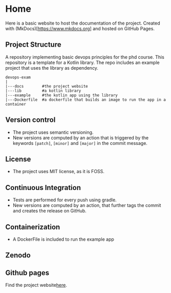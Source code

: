 # Home
Here is a basic website to host the documentation of the project.
Created with (MkDocs)[https://www.mkdocs.org] and hosted on GitHub Pages.

## Project Structure
A repository implementing basic devops principles for the phd course.
This repository is a template for a Kotlin library.
The repo includes an example project that uses the library as dependency.

    devops-exam
    |
    |---docs        #the project website
    |---lib         #a kotlin library
    |---example     #the kotlin app using the library
    |---Dockerfile  #a dockerfile that builds an image to run the app in a container

## Version control
- The project uses semantic versioning.
- New versions are computed by an action that is triggered by the keywords `[patch]`, `[minor]` and `[major]` in the commit message.

## License

- The project uses MIT license, as it is FOSS.

## Continuous Integration

- Tests are performed for every push using gradle.
- New versions are computed by an action, that further tags the commit and creates the release on GitHub.

## Containerization

- A DockerFile is included to run the example app

## Zenodo


## Github pages

Find the project website[here](https://samubura.github.io/devops-exam/).

